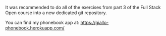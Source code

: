It was recommended to do all of the exercises from part 3 of the Full
Stack Open course into a new dedicated git repository.

You can find my phonebook app at: https://giallo-phonebook.herokuapp.com/

